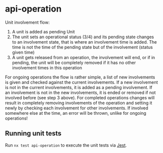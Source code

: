 # api-operation

Unit involvement flow:

1. A unit is added as pending Unit
2. The unit sets an operational status (3/4) and its pending state changes to an involvement state, that is where an involvement time is added. The time is not the time of the pending state but of the involvement (status given time)
3. A unit gets released from an operation, the involvement will end, or if in pending, the unit will be completely removed if it has no other involvement times in this operation

For ongoing operations the flow is rather simple, a list of new involvements is given and checked against the current involvements. If a new involvement is not in the current involvements, it is added as a pending involvement. If an involvement is not in the new involvements, it is ended or removed if not involved before (see step 3 above).
For completed operations changes will result in completely removing involvements of the operation and setting it newly by checking each involvement for other involvements. If involved somewhere else at the time, an error will be thrown, unlike for ongoing operations!

## Running unit tests

Run `nx test api-operation` to execute the unit tests via
[Jest](https://jestjs.io).
